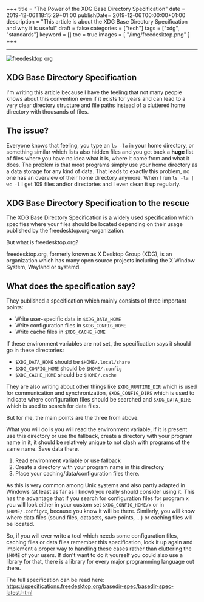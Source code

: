 +++
title = "The Power of the XDG Base Directory Specification"
date = 2019-12-06T18:15:29+01:00
publishDate= 2019-12-06T00:00:00+01:00
description = "This article is about the XDG Base Directory Specification and why it is useful"
draft = false
categories = ["tech"]
tags = ["xdg", "standards"]
keyword = []
toc = true
images = [
	"/img/freedesktop.png"
]
+++

---

![freedesktop org](/img/freedesktop.png "freedesktop org")

## XDG Base Directory Specification

I'm writing this article because I have the feeling that not many people knows
about this convention even if it exists for years and can lead to a very clear
directory structure and file paths instead of a cluttered home directory with
thousands of files.

## The issue?

Everyone knows that feeling, you type an `ls -la` in your home directory,
or something similar which lists also hidden files and you get back a **huge**
list of files where you have no idea what it is, where it came from and what it
does. The problem is that most programs simply use your home directory as a
data storage for any kind of data. That leads to exactly this problem, no one
has an overview of their home directory anymore. When I run `ls -la | wc -l`
I get 109 files and/or directories and I even clean it up regularly.

## XDG Base Directory Specification to the rescue

The XDG Base Directory Specification is a widely used specification which
specifies where your files should be located depending on their usage published
by the freedesktop.org-organization.

But what is freedesktop.org?

freedesktop.org, formerly known as X Desktop Group (XDG), is an organization
which has many open source projects including the X Window System, Wayland or
systemd.

## What does the specification say?

They published a specification which mainly consists of three important points:

- Write user-specific data in `$XDG_DATA_HOME`
- Write configuration files in `$XDG_CONFIG_HOME`
- Write cache files in `$XDG_CACHE_HOME`

If these environment variables are not set, the specification says it should go
in these directories:

- `$XDG_DATA_HOME` should be `$HOME/.local/share`
- `$XDG_CONFIG_HOME` should be `$HOME/.config`
- `$XDG_CACHE_HOME` should be `$HOME/.cache`

They are also writing about other things like `$XDG_RUNTIME_DIR` which is used
for communication and synchronization, `$XDG_CONFIG_DIRS` which is used to
indicate where configuration files should be searched and `$XDG_DATA_DIRS` which
is used to search for data files.

But for me, the main points are the three from above.

What you will do is you will read the environment variable, if it is present use
this directory or use the fallback, create a directory with your program name in
it, it should be relatively unique to not clash with programs of the same name.
Save data there.

1. Read environment variable or use fallback
2. Create a directory with your program name in this directory
3. Place your caching/data/configuration files there.

As this is very common among Unix systems and also partly adapted in
Windows (at least as far as I know) you really should consider using it.
This has the advantage that if you search for configuration files for program x you will
look either in your custom set `$XDG_CONFIG_HOME/x` or in `$HOME/.config/x`,
because you know it will be there. Similarly, you will know where data files
(sound files, datasets, save points, ...) or caching files will be located.

So, if you will ever write a tool which needs some configuration files, caching
files or data files remember this specification, look it up again and implement
a proper way to handling these cases rather than cluttering the `$HOME` of your
users. If don't want to do it yourself you could also use a library for that,
there is a library for every major programming language out there.

The full specification can be read here:
https://specifications.freedesktop.org/basedir-spec/basedir-spec-latest.html
